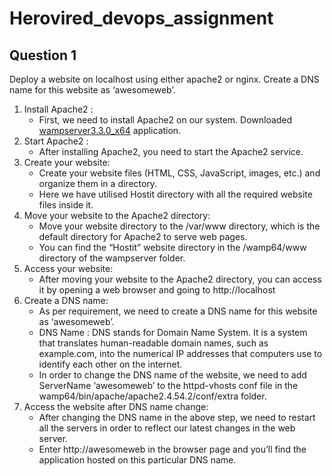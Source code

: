 # Herovired_devops_assignment

## Question 1
Deploy a website on localhost using either apache2 or nginx. Create a DNS name for this website as ‘awesomeweb’.

1. Install Apache2 :
   - First, we need to install Apache2 on our system. Downloaded [wampserver3.3.0_x64](https://sourceforge.net/projects/wampserver/) application.
2. Start Apache2 :
   - After installing Apache2, you need to start the Apache2 service. 
3. Create your website:
   - Create your website files (HTML, CSS, JavaScript, images, etc.) and organize them in a directory. 
   - Here we have utilised Hostit directory with all the required website files inside it.
4. Move your website to the Apache2 directory:
    - Move your website directory to the /var/www directory, which is the default directory for Apache2 to serve web pages.
    - You can find the “Hostit” website directory in the /wamp64/www directory of the wampserver folder.
5. Access your website:
    - After moving your website to the Apache2 directory, you can access it by opening a web browser and going to http://localhost
7. Create a DNS name:
    - As per requirement, we need to create a DNS name for this website as ‘awesomeweb’.
    - DNS Name : DNS stands for Domain Name System. It is a system that translates human-readable domain names, such as example.com, into the numerical IP addresses that computers use to identify each other on the internet.
    - In order to change the DNS name of the website, we need to add ServerName ‘awesomeweb’ to the httpd-vhosts conf file in the wamp64/bin/apache/apache2.4.54.2/conf/extra folder.
8. Access the website after DNS name change:
    - After changing the DNS name in the above step, we need to restart all the servers in order to reflect our latest changes in the web server.
    - Enter http://awesomeweb in the browser page and you’ll find the application hosted on this particular DNS name.

